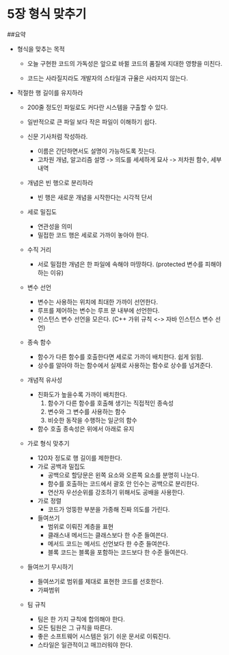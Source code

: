 # 5장 형식 맞추기

##요약


- 형식을 맞추는 목적
  - 오늘 구현한 코드의 가독성은 앞으로 바뀔 코드의 품질에 지대한 영향을 미친다.
  
  - 코드는 사라질지라도 개발자의 스타일과 규율은 사라지지 않는다.
  
- 적절한 행 길이를 유지하라
  - 200줄 정도인 파일로도 커다란 시스템을 구출할 수 있다.
  
  - 일반적으로 큰 파일 보다 작은 파일이 이해하기 쉽다.
  
  - 신문 기사처럼 작성하라.
    - 이름은 간단하면서도 설명이 가능하도록 짓는다.
    - 고차원 개념, 알고리즘 설명 -> 의도를 세세하게 묘사 -> 저차원 함수, 세부 내역
  
  - 개념은 빈 행으로 분리하라
    - 빈 행은 새로운 개념을 시작한다는 시각적 단서
  
  - 세로 밀집도
    - 연관성을 의미
    - 밀접한 코드 행은 세로로 가까이 놓아야 한다.
    
  - 수직 거리
    - 서로 밀접한 개념은 한 파일에 속해야 마땅하다. (protected 변수를 피해야 하는 이유)
    
  - 변수 선언
    - 변수는 사용하는 위치에 최대한 가까이 선언한다.
    - 루프를 제어하는 변수는 루프 문 내부에 선언한다.
    - 인스턴스 변수 선언을 모은다. (C++ 가위 규칙 <-> 자바 인스턴스 변수 선언)
    
  - 종속 함수
    - 함수가 다른 함수를 호출한다면 세로로 가까이 배치한다. 쉽게 읽힘.
    - 상수를 알아야 하는 함수에서 실제로 사용하는 함수로 상수를 넘겨준다.
    
  - 개념적 유사성
    - 친화도가 높을수록 가까이 배치한다.
      1. 함수가 다른 함수를 호출해 생기는 직접적인 종속성
      2. 변수와 그 변수를 사용하는 함수
      3. 비슷한 동작을 수행하는 일군의 함수
    - 함수 호출 종속성은 위에서 아래로 유지
  
  - 가로 형식 맞추기
    - 120자 정도로 행 길이를 제한한다.
    - 가로 공백과 밀집도
      - 공백으로 할당문은 왼쪽 요소와 오른쪽 요소를 분명히 나눈다.
      - 함수를 호출하는 코드에서 괄호 안 인수는 공백으로 분리한다.
      - 연산자 우선순위를 강조하기 위해서도 공배을 사용한다.
    - 가로 정렬
      - 코드가 엉뚱한 부분을 가종해 진짜 의도를 가린다.
    - 들여쓰기
      - 범위로 이뤄진 계층을 표현
      - 클래스내 메서드는 클래스보다 한 수준 들여쓴다.
      - 메서드 코드는 메서드 선언보다 한 수준 들여쓴다.
      - 블록 코드는 블록을 포함하는 코드보다 한 수준 들여쓴다.
  
  - 들여쓰기 무시하기
    - 들여쓰기로 범위를 제대로 표현한 코드를 선호한다.
    - 가짜범위
    
  - 팀 규칙
    - 팀은 한 가지 규칙에 합의해야 한다.
    - 모든 팀원은 그 규칙을 따른다.
    - 좋은 소프트웨어 시스템은 읽기 쉬운 문서로 이뤄진다.
    - 스타일은 일관적이고 매끄러워야 한다.
    
     
     
